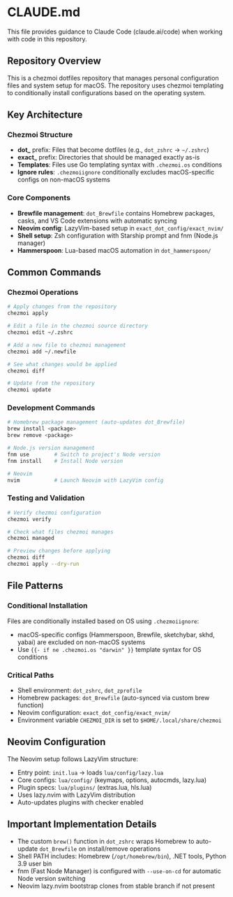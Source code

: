 # CLAUDE.md

This file provides guidance to Claude Code (claude.ai/code) when working with code in this repository.

## Repository Overview

This is a chezmoi dotfiles repository that manages personal configuration files and system setup for macOS. The repository uses chezmoi templating to conditionally install configurations based on the operating system.

## Key Architecture

### Chezmoi Structure
- **dot_** prefix: Files that become dotfiles (e.g., `dot_zshrc` → `~/.zshrc`)
- **exact_** prefix: Directories that should be managed exactly as-is
- **Templates**: Files use Go templating syntax with `.chezmoi.os` conditions
- **Ignore rules**: `.chezmoiignore` conditionally excludes macOS-specific configs on non-macOS systems

### Core Components
- **Brewfile management**: `dot_Brewfile` contains Homebrew packages, casks, and VS Code extensions with automatic syncing
- **Neovim config**: LazyVim-based setup in `exact_dot_config/exact_nvim/`
- **Shell setup**: Zsh configuration with Starship prompt and fnm (Node.js manager)
- **Hammerspoon**: Lua-based macOS automation in `dot_hammerspoon/`

## Common Commands

### Chezmoi Operations
```bash
# Apply changes from the repository
chezmoi apply

# Edit a file in the chezmoi source directory
chezmoi edit ~/.zshrc

# Add a new file to chezmoi management
chezmoi add ~/.newfile

# See what changes would be applied
chezmoi diff

# Update from the repository
chezmoi update
```

### Development Commands
```bash
# Homebrew package management (auto-updates dot_Brewfile)
brew install <package>
brew remove <package>

# Node.js version management
fnm use        # Switch to project's Node version
fnm install    # Install Node version

# Neovim
nvim           # Launch Neovim with LazyVim config
```

### Testing and Validation
```bash
# Verify chezmoi configuration
chezmoi verify

# Check what files chezmoi manages
chezmoi managed

# Preview changes before applying
chezmoi diff
chezmoi apply --dry-run
```

## File Patterns

### Conditional Installation
Files are conditionally installed based on OS using `.chezmoiignore`:
- macOS-specific configs (Hammerspoon, Brewfile, sketchybar, skhd, yabai) are excluded on non-macOS systems
- Use `{{- if ne .chezmoi.os "darwin" }}` template syntax for OS conditions

### Critical Paths
- Shell environment: `dot_zshrc`, `dot_zprofile`
- Homebrew packages: `dot_Brewfile` (auto-synced via custom brew function)
- Neovim configuration: `exact_dot_config/exact_nvim/`
- Environment variable `CHEZMOI_DIR` is set to `$HOME/.local/share/chezmoi`

## Neovim Configuration

The Neovim setup follows LazyVim structure:
- Entry point: `init.lua` → loads `lua/config/lazy.lua`
- Core configs: `lua/config/` (keymaps, options, autocmds, lazy.lua)
- Plugin specs: `lua/plugins/` (extras.lua, hls.lua)
- Uses lazy.nvim with LazyVim distribution
- Auto-updates plugins with checker enabled

## Important Implementation Details

- The custom `brew()` function in `dot_zshrc` wraps Homebrew to auto-update `dot_Brewfile` on install/remove operations
- Shell PATH includes: Homebrew (`/opt/homebrew/bin`), .NET tools, Python 3.9 user bin
- fnm (Fast Node Manager) is configured with `--use-on-cd` for automatic Node version switching
- Neovim lazy.nvim bootstrap clones from stable branch if not present